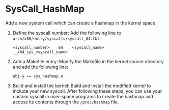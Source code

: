 # SysCall_HashMap
Add a new system call which can create a hashmap in the kernel space.
1. Define the syscall number: Add the following line to `arch/x86/entry/syscalls/syscall_64.tbl`:
   ```
   <syscall_number>    64    <syscall_name>    __x64_sys_<syscall_name>
   ```
1. Add a Makefile entry: Modify the Makefile in the kernel source directory and add the following line:
   ```
   obj-y += sys_hashmap.o
   ```
1. Build and install the kernel: Build and install the modified kernel to include your new syscall. After following these steps, you can use your custom syscall in user-space programs to create the hashmap and access its contents through the `/proc/hashmap` file.
